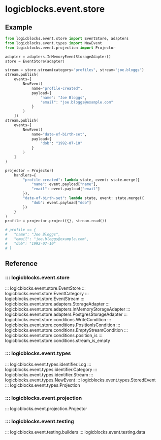 # logicblocks.event.store

## Example

```python linenums="1"
from logicblocks.event.store import EventStore, adapters
from logicblocks.event.types import NewEvent
from logicblocks.event.projection import Projector

adapter = adapters.InMemoryEventStorageAdapter()
store = EventStore(adapter)

stream = store.stream(category="profiles", stream="joe.bloggs")
stream.publish(
    events=[
        NewEvent(
            name="profile-created",
            payload={
                "name": "Joe Bloggs",
                "email": "joe.bloggs@example.com"
            }
        )
    ])
stream.publish(
    events=[
        NewEvent(
            name="date-of-birth-set",
            payload={
                "dob": "1992-07-10"
            }
        )
    ]
)

projector = Projector(
    handlers={
        "profile-created": lambda state, event: state.merge({
            "name": event.payload["name"],
            "email": event.payload["email"]
        }),
        "date-of-birth-set": lambda state, event: state.merge({
            "dob": event.payload["dob"]
        })
    }
)
profile = projector.project({}, stream.read())

# profile == {
#   "name": "Joe Bloggs", 
#   "email": "joe.bloggs@example.com", 
#   "dob": "1992-07-10"
# }
```

## Reference

### ::: logicblocks.event.store

::: logicblocks.event.store.EventStore
::: logicblocks.event.store.EventCategory
::: logicblocks.event.store.EventStream
::: logicblocks.event.store.adapters.StorageAdapter
::: logicblocks.event.store.adapters.InMemoryStorageAdapter
::: logicblocks.event.store.adapters.PostgresStorageAdapter
::: logicblocks.event.store.conditions.WriteCondition
::: logicblocks.event.store.conditions.PositionIsCondition
::: logicblocks.event.store.conditions.EmptyStreamCondition
::: logicblocks.event.store.conditions.position_is
::: logicblocks.event.store.conditions.stream_is_empty

### ::: logicblocks.event.types

::: logicblocks.event.types.identifier.Log
::: logicblocks.event.types.identifier.Category
::: logicblocks.event.types.identifier.Stream
::: logicblocks.event.types.NewEvent
::: logicblocks.event.types.StoredEvent
::: logicblocks.event.types.Projection

### ::: logicblocks.event.projection

::: logicblocks.event.projection.Projector

### ::: logicblocks.event.testing

::: logicblocks.event.testing.builders
::: logicblocks.event.testing.data
